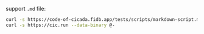 support `.md` file:

```sh
curl -s https://code-of-cicada.fidb.app/tests/scripts/markdown-script.md |
curl -s https://cic.run --data-binary @-
```
